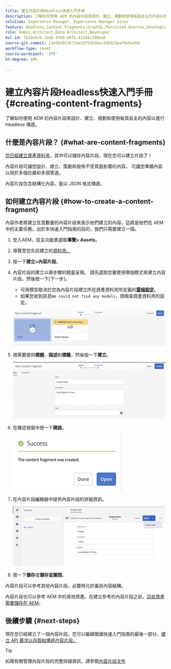 ```yaml
---
title: 建立內容片段Headless快速入門手冊
description: 了解如何使用 AEM 的內容片段來設計、建立、規劃和使用每頁自主的內容以進行 Headless 傳遞。
solution: Experience Manager, Experience Manager Sites
feature: Headless,Content Fragments,GraphQL,Persisted Queries,Developing
role: Admin,Architect,Data Architect,Developer
exl-id: 7b26e5cb-3aab-4f69-a0f1-42268c39bba8
source-git-commit: c3e9029236734e22f5d266ac26b923eafbe0a459
workflow-type: tm+mt
source-wordcount: '375'
ht-degree: 60%

---
```


# 建立內容片段Headless快速入門手冊 {#creating-content-fragments}

了解如何使用 AEM 的內容片段來設計、建立、規劃和使用每頁自主的內容以進行 Headless 傳遞。

## 什麼是內容片段？ {#what-are-content-fragments}

[您已經建立資產資料夾](create-assets-folder.md)，其中可以儲存內容片段，現在您可以建立片段了！

內容片段可讓您設計、建立、策劃和發佈不受頁面影響的內容。 可讓您準備內容以用於多個位置和多個管道。

內容片段包含結構化內容，能以 JSON 格式傳遞。

## 如何建立內容片段 {#how-to-create-a-content-fragment}

內容作者將建立任意數量的內容片段來表示他們建立的內容。這將是他們在 AEM 中的主要任務。出於本快速入門指南的目的，我們只需要建立一個。

1. 登入AEM，從主功能表選取&#x200B;**導覽> Assets**。
1. 導覽至您先前建立的[資料夾。](create-assets-folder.md)
1. 按一下&#x200B;**建立>內容片段**。
1. 內容片段的建立以兩步驟的精靈呈現。 請先選取您要使用哪個模式來建立內容片段，然後按一下[下一步]。**&#x200B;**
   * 可用模型取決於您為內容片段建立所在資產資料夾所定義的&#x200B;[**雲端設定**](create-assets-folder.md)。
   * 如果您收到訊息`We could not find any models`，請檢查資產資料夾的設定。

   ![選取內容片段模型](assets/content-fragment-model-select.png)
1. 視需要提供&#x200B;**標題**、**描述**&#x200B;和&#x200B;**標籤**，然後按一下&#x200B;**建立**。

   ![建立內容片段](assets/content-fragment-create.png)
1. 在確認視窗中按一下&#x200B;**開啟**。

   ![已建立的內容片段確認](assets/content-fragment-confirmation.png)
1. 在內容片段編輯器中提供內容片段的詳細資訊。

   ![內容片段編輯器](assets/content-fragment-edit.png)
1. 按一下&#x200B;**儲存**&#x200B;或&#x200B;**儲存並關閉**。

內容片段可以參考其他內容片段，必要時允許巢狀內容結構。

內容片段也可以參考 AEM 中的其他資產。在建立參考的內容片段之前，[這些資產需要儲存在 AEM](/help/assets/manage-assets.md)。

## 後續步驟 {#next-steps}

現在您已經建立了一個內容片段，您可以繼續閱讀快速入門指南的最後一部分，[建立 API 要求以存取和傳遞內容片段。](create-api-request.md)

>[!TIP]
>
>如需有關管理內容片段的完整詳細資訊，請參閱[內容片段文件](/help/assets/content-fragments/content-fragments.md)
